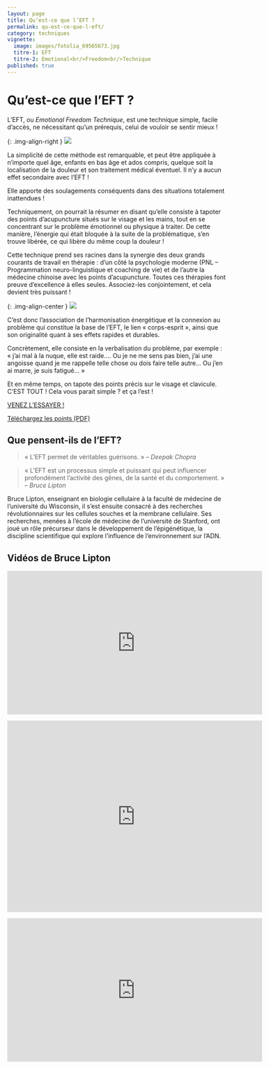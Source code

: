 ```yaml
---
layout: page
title: Qu’est-ce que l’EFT ?
permalink: qu-est-ce-que-l-eft/
category: techniques
vignette:
  image: images/fotolia_69565673.jpg
  titre-1: EFT
  titre-2: Emotional<br/>Freedom<br/>Technique
published: true
---
```


# Qu’est-ce que l’EFT ?

L’EFT, ou *Emotional Freedom Technique*, est une technique simple, facile d’accès, ne nécessitant qu’un prérequis, celui de vouloir se sentir mieux !

{: .img-align-right }
![](../images/fotolia_58908676.jpg)

La simplicité de cette méthode est remarquable, et peut être appliquée à n’importe quel âge, enfants en bas âge et ados compris, quelque soit la localisation de la douleur et son traitement médical éventuel. Il n’y a aucun effet secondaire avec l’EFT !

Elle apporte des soulagements conséquents dans des situations totalement inattendues !

Techniquement, on pourrait la résumer en disant qu’elle consiste à tapoter des points d’acupuncture situés sur le visage et les mains, tout en se concentrant sur le problème émotionnel ou physique à traiter. De cette manière, l’énergie qui était bloquée à la suite de la problématique, s’en trouve libérée, ce qui libère du même coup la douleur !

Cette technique prend ses racines dans la synergie des deux grands courants de travail en thérapie : d’un côté la psychologie moderne (PNL – Programmation neuro-linguistique et coaching de vie) et de l’autre la médecine chinoise avec les points d’acupuncture. Toutes ces thérapies font preuve d’excellence à elles seules. Associez-les conjointement, et cela devient très puissant !

{: .img-align-center }
![](../images/fotolia_69565673.jpg)

C’est donc l’association de l’harmonisation énergétique et la connexion au problème qui constitue la base de l’EFT, le lien « corps-esprit », ainsi que son originalité quant à ses effets rapides et durables.

Concrètement, elle consiste en la verbalisation du problème, par exemple : « j’ai mal à la nuque, elle est raide.... Ou je ne me sens pas bien, j’ai une angoisse quand je me rappelle  telle chose ou dois faire telle autre... Ou j’en ai marre, je suis fatigué... »

Et en même temps, on tapote des points précis sur le visage et clavicule. C’EST TOUT ! Cela vous parait simple ? et ça l’est !

[VENEZ L’ESSAYER !](../dates/)

[Téléchargez les points (PDF)](../fichiers/points-eft.pdf)



## Que pensent-ils de l’EFT?

> « L’EFT permet de véritables guérisons. »
– *Deepak Chopra*

> « L’EFT est un processus simple et puissant qui peut influencer profondément l’activité des gênes, de la santé et du comportement. »
– *Bruce Lipton*

Bruce Lipton, enseignant en biologie cellulaire à la faculté de médecine de l’université du Wisconsin, il s’est ensuite consacré à des recherches révolutionnaires sur les cellules souches et la membrane cellulaire. Ses recherches, menées à l’école de médecine de l’université de Stanford, ont joué un rôle précurseur dans le développement de l’épigénétique, la discipline scientifique qui explore l’influence de l’environnement sur l’ADN.



## Vidéos de Bruce Lipton

<p><iframe width="585" height="329" src="https://www.youtube.com/embed/PCYPKsI4xNQ" frameborder="0" allowfullscreen></iframe></p>

<p><iframe width="585" height="439" src="https://www.youtube.com/embed/eaWLQPvmnHw" frameborder="0" allowfullscreen></iframe></p>

<p><iframe width="585" height="329" src="https://www.youtube.com/embed/LjKhwlq7n-U" frameborder="0" allowfullscreen></iframe></p>
